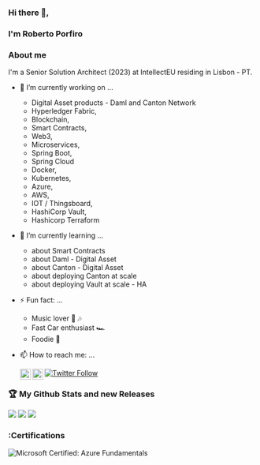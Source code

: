 ### Hi there 👋, 

### I'm Roberto Porfiro

### About me

I'm a Senior Solution Architect (2023) at IntellectEU residing in Lisbon - PT.

- 🔭 I’m currently working on ...
	- Digital Asset products - Daml and Canton Network
	- Hyperledger Fabric,
	- Blockchain,
	- Smart Contracts,
	- Web3,
	- Microservices,
	- Spring Boot,
	- Spring Cloud	 
	- Docker,
	- Kubernetes,
	- Azure,
	- AWS,
	- IOT / Thingsboard,
  	- HashiCorp Vault,
  	- Hashicorp Terraform

- 🌱 I’m currently learning ...	
	- about Smart Contracts
	- about Daml - Digital Asset	
	- about Canton - Digital Asset	
	- about deploying Canton at scale
	- about deploying Vault at scale - HA

- ⚡ Fun fact: ...
	- Music lover 🎵 🎶
	- Fast Car enthusiast 🏎
	- Foodie 🍲

- 📫 How to reach me: ...

	[<img align="left" alt="antonbabenko | Twitter" width="22px" src="https://cdn.jsdelivr.net/npm/simple-icons@v3/icons/twitter.svg" />][twitter]
	[<img align="left" alt="antonbabenko | LinkedIn" width="22px" src="https://cdn.jsdelivr.net/npm/simple-icons@v3/icons/linkedin.svg" />][linkedin]

	[twitter]: https://twitter.com/robertoporfiro

	[linkedin]: https://linkedin.com/in/robertoporfiro

	[![Twitter Follow](https://img.shields.io/twitter/follow/robertoporfiro?color=1DA1F2&logo=twitter&style=for-the-badge)](https://twitter.com/intent/follow?original_referer=https%3A%2F%2Fgithub.com%2Frobertoporfiro&screen_name=robertoporfiro)

### :trophy: My Github Stats and new Releases
![](https://github-readme-stats.vercel.app/api?username=robertoporfiro&show_icons=true&count_private=true)
![](https://github-readme-stats.vercel.app/api/top-langs/?username=robertoporfiro&hide=html&layout=compact)
![](https://komarev.com/ghpvc/?username=robertoporfiro&label=PROFILE+VIEWS)

### :Certifications

![Microsoft Certified: Azure Fundamentals](https://www.credly.com/badges/0a0da145-668d-4fef-86ad-b3442d9db826/public_url)


<!--
**robertoporfiro/robertoporfiro** is a ✨ _special_ ✨ repository because its `README.md` (this file) appears on your GitHub profile.

Here are some ideas to get you started:

- 🔭 I’m currently working on ...
- 🌱 I’m currently learning ...
- 👯 I’m looking to collaborate on ...
- 🤔 I’m looking for help with ...
- 💬 Ask me about ...
- 📫 How to reach me: ...
- 😄 Pronouns: ...
- ⚡ Fun fact: ...
-->
